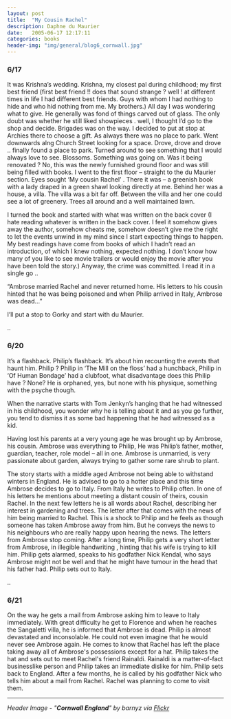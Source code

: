 ```yaml
---
layout: post
title:  "My Cousin Rachel"
description: Daphne du Maurier
date:   2005-06-17 12:17:11
categories: books
header-img: "img/general/blog6_cornwall.jpg"
---
```


### 6/17

It was Krishna’s wedding. Krishna, my closest pal during childhood; my first best friend (first best friend !! does that sound strange ? well ! at different times in life I had different best friends. Guys with whom I had nothing to hide and who hid nothing from me. My brothers.) All day I was wondering what to give. He generally was fond of things carved out of glass. The only doubt was whether he still liked showpieces . well, I thought I’d go to the shop and decide. Brigades was on the way. I decided to put at stop at Archies there to choose a gift. As always there was no place to park. Went downwards alng Church Street looking for a space. Drove, drove and drove .. finally found a place to park. Turned around to see something that I would always love to see. Blossoms. Something was going on. Was it being renovated ? No, this was the newly furnished ground floor and was still being filled with books. I went to the first floor – straight to the du Maurier section. Eyes sought ‘My cousin Rachel’ . There it was – a greenish book with a lady draped in a green shawl looking directly at me. Behind her was a house, a villa. The villa was a bit far off. Between the villa and her one could see a lot of greenery. Trees all around and a well maintained lawn.

I turned the book and started with what was written on the back cover (I hate reading whatever is written in the back cover. I feel it somehow gives away the author, somehow cheats me, somehow doesn’t give me the right to let the events unwind in my mind since I start expecting things to happen. My best readings have come from books of which I hadn’t read an introduction, of which I knew nothing, expected nothing. I don’t know how many of you like to see movie trailers or would enjoy the movie after you have been told the story.) Anyway, the crime was committed. I read it in a single go ..

“Ambrose married Rachel and never returned home. His letters to his cousin hinted that he was being poisoned and when Philip arrived in Italy, Ambrose was dead…”

I’ll put a stop to Gorky and start with du Maurier. 

..

### 6/20

It’s a flashback. Philip’s flashback. It’s about him recounting the events that haunt him. Philip ? Philip in ‘The Mill on the floss’ had a hunchback, Philip in ‘Of Human Bondage’ had a clubfoot, what disadvantage does this Philip have ? None? He is orphaned, yes, but none with his physique, something with the psyche though.

When the narrative starts with Tom Jenkyn’s hanging that he had witnessed in his childhood, you wonder why he is telling about it and as you go further, you tend to dismiss it as some bad happening that he had witnessed as a kid.

Having lost his parents at a very young age he was brought up by Ambrose, his cousin. Ambrose was everything to Philip, He was Philip’s father, mother, guardian, teacher, role model – all in one. Ambrose is unmarried, is very passionate about garden, always trying to gather some rare shrub to plant.

The story starts with a middle aged Ambrose not being able to withstand winters in England. He is advised to go to a hotter place and this time Ambrose decides to go to Italy. From Italy he writes to Philip often. In one of his letters he mentions about meeting a distant cousin of theirs, cousin Rachel. In the next few letters he is all words about Rachel, describing her interest in gardening and trees. The letter after that comes with the news of him being married to Rachel. This is a shock to Philip and he feels as though someone has taken Ambrose away from him. But he conveys the news to his neighbours who are really happy upon hearing the news. The letters from Ambrose stop coming. After a long time, Philip gets a very short letter from Ambrose, in illegible handwriting , hinting that his wife is trying to kill him. Philip gets alarmed, speaks to his godfather Nick Kendal, who says Ambrose might not be well and that he might have tumour in the head that his father had.
Philip sets out to Italy. 

..

### 6/21

On the way he gets a mail from Ambrose asking him to leave to Italy immediately. With great difficulty he get to Florence and when he reaches the Sangaletti villa, he is informed that Ambrose is dead. Philip is almost devastated and inconsolable. He could not even imagine that he would never see Ambrose again. He comes to know that Rachel has left the place taking away all of Ambrose's possessions except for a hat. Philip takes the hat and sets out to meet Rachel's friend Rainaldi. Rainaldi is a matter-of-fact businesslike person and Philip takes an immediate dislike for him.
Philip sets back to England. After a few months, he is called by his godfather Nick who tells him about a mail from Rachel. Rachel was planning to come to visit them. 

---
_Header Image - "**Cornwall England**" by barnyz via [Flickr](https://flic.kr/p/ojxZxr)_




